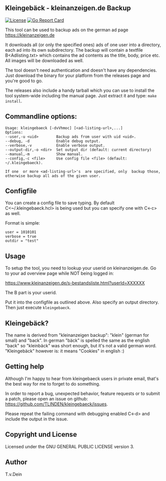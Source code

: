 ## Kleingebäck - kleinanzeigen.de Backup

[![License](https://img.shields.io/badge/license-GPL-blue.svg)](https://github.com/tlinden/kleingebaeck/blob/master/LICENSE)
[![Go Report Card](https://goreportcard.com/badge/github.com/tlinden/kleingebaeck)](https://goreportcard.com/report/github.com/tlinden/kleingebaeck) 

This tool can be used to backup ads on the german ad page https://kleinanzeigen.de

It downloads all (or  only the specified ones) ads of  one user into a
directory, each ad into its own subdirectory. The backup will contain
a textfile B<Adlisting.txt> which contains the ad contents as the
title, body, price etc. All images will be downloaded as well.

The   tool  doesn't   need   authentication  and   doesn't  have   any
dependencies.  Just  download the  binary for  your platform  from the
releases page and you're good to go.

The releases also include a handy tarball which you can use to install
the tool  system-wide including the  manual page. Just extract  it and
type: `make install`.

## Commandline options:

```
Usage: kleingebaeck [-dvVhmoc] [<ad-listing-url>,...]
Options:
--user,-u <uid>        Backup ads from user with uid <uid>.
--debug, -d            Enable debug output.
--verbose,-v           Enable verbose output.
--output-dir,-o <dir>  Set output dir (default: current directory)
--manual,-m            Show manual.
--config,-c <file>     Use config file <file> (default: ~/.kleingebaeck).

If one  or more <ad-listing-url>'s  are specified, only  backup those,
otherwise backup all ads of the given user.
```

## Configfile

You can create a config file to save typing. By default
C<~/.kleingebaeck.hcl> is being used but you can specify one with
C<-c> as well.

Format is simple:

```
user = 1010101
verbose = true
outdir = "test"
```

## Usage

To setup the tool, you need to lookup your userid on
kleinanzeigen.de. Go to your ad overview page while NOT being logged
in:

https://www.kleinanzeigen.de/s-bestandsliste.html?userId=XXXXXX

The B<XXXXX> part is your userid.

Put it into the configfile as outlined above. Also specify an output
directory. Then just execute `kleingebaeck`.


## Kleingebäck?

The name is derived from "kleinanzeigen backup": "klein" (german for
small) and "back". In german "bäck" is spelled the same as the english
"back" so "kleinbäck" was short enough, but it's not a valid german
word. "Kleingebäck" however is: it means "Cookies" in english :)

## Getting help

Although I'm happy  to hear from kleingebaeck users  in private email,
that's the best way for me to forget to do something.

In order to report a bug,  unexpected behavior, feature requests or to
submit    a    patch,    please    open   an    issue    on    github:
https://github.com/TLINDEN/kleingebaeck/issues.

Please repeat the failing command with debugging enabled C<-d> and
include the output in the issue.

## Copyright und License

Licensed under the GNU GENERAL PUBLIC LICENSE version 3.

## Author

T.v.Dein <tom AT vondein DOT org>

